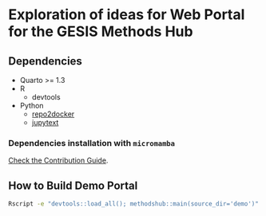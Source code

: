 # Exploration of ideas for Web Portal for the GESIS Methods Hub

## Dependencies

- Quarto >= 1.3
- R
  - devtools
- Python
  - [repo2docker](https://repo2docker.readthedocs.io/)
  - [jupytext](https://jupytext.readthedocs.io/)

### Dependencies installation with `micromamba`

[Check the Contribution Guide](CONTRIBUTING.md#how-to).

## How to Build Demo Portal

```bash
Rscript -e "devtools::load_all(); methodshub::main(source_dir='demo')"
```